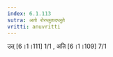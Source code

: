 ```yaml
---
index: 6.1.113
sutra: अतो रोरप्लुतादप्लुते
vritti: anuvritti
---
```


उत् [6।1।111] 1/1 , अति [6।1।109] 7/1